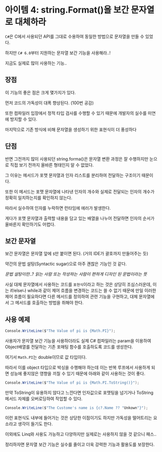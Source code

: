# 아이템 4: string.Format()을 보간 문자열로 대체하라

`C#`은 C에서 사용되던 API를 그대로 수용하여 동일한 방법으로 문자열을 만들 수 있었다.

하지만 `C# 6.0`부터 지원하는 문자열 보간 기능을 사용해라..!

지금도 실제로 많이 사용하는 기능..

## 장점

이 기능의 좋은 점은 크게 몇가지가 있다.

먼저 코드의 가독성이 대폭 향상된다. (100번 공감)

또한 컴파일러 입장에서 정적 타입 검사를 수행할 수 있기 때문에 개발자의 실수를 미연에 방지할 수 있다.

마지막으로 기존 방식에 비해 문자열을 생성하기 위한 표현식이 더 풍성하다

## 단점

반면 그전까지 많이 사용되던 string.forma()은 문자열 변환 과정은 잘 수행하지만 눈으로 직접 보기 전까지 올바른 형태인지 알 수 없었다.

그 이유는 메서드가 포맷 문자열과 인자 리스트를 분리하여 전달하는 구조이기 때문이다.

또한 이 메서드는 포맷 문자열에 나타낸 인자의 개수와 실제로 전달되는 인자의 개수가 정확히 일치하는지를 확인하지 않는다.

따라서 실수하여 인자를 누락하면 런타임에 에러가 발생한다.

게다가 포맷 문자열과 출력할 내용을 담고 있는 배열을 나누어 전달하면 인자의 순서가 올바른지 확인하기도 어렵다.

## 보간 문자열

보간 문자열은 문자열 앞에 `$`만 붙이면 된다. (거의 IDE가 괄호까지 만들어주는 듯)

약간의 문법 설탕(Syntactic sugar)으로 아주 괜찮은 기능인 것 같다.

*문법 설탕이란..? 읽는 사람 또는 작성하는 사람이 편하게 디자인 된 문법이라는 뜻*

사실 대체 문자열에서 사용하는 코드를 `표현식`이라고 하는 것은 상당히 조심스러운데, 이는 if/else나 while과 같이 제어 흐름을 변경하는 코드는 쓸 수 없기 때문에 만일 이러한 제어 흐름이 필요하다면 다른 메서드를 정의하여 관련 기능을 구현하고, 대체 문자열에서 그 메서드를 호출하는 방법을 취해야 한다.

## 사용 예제

```csharp
Console.WriteLine($"The Value of pi is {Math.PI}");
```

사용자가 문자열 보간 기능을 사용하더라도 실제 C# 컴파일러는 param을 이용하여 Object배열를 전달하는 기존 포매팅 함수를 호출하도록 코드를 생성한다.

여기서 `Math.PI`는 double이므로 값 타입이다.  

따라서 이를 object 타입으로 박싱을 수행해야 하는데 이는 반복 루프에서 사용하게 되면 성능에 좋지않은 영향을 끼칠 수 있기 때문에 아래와 같이 사용하는 것이 좋다.

```csharp
Console.WriteLine($"The Value of pi is {Math.PI.ToString()}");
```

만약 ToString이 유용하지 않다고 느낀다면 인자값으로 포맷팅을 넘기거나 ToString 메서드 자체를 오버로딩하여 작업할 수 있다.

```csharp
Console.WriteLine($"The Custome's name is {c?.Name ?? "Unkown"}");
```

이런 표현식도 내부에 들어가는 것은 상당한 이점이기도 하지만 가독성을 떨어트리는 요소라고 생각이 들기도 한다.

이외에도 Linq와 사용도 가능하고 다양하지만 실제로는 사용하지 않을 것 같으니 패스..

정리하자면 문자열 보간 기능은 실수를 줄이고 더욱 강력한 기능과 활용도를 보장한다.
